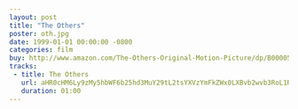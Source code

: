 ```yaml
---
layout: post
title: "The Others"
poster: oth.jpg
date: 1999-01-01 00:00:00 -0800
categories: film
buy: http://www.amazon.com/The-Others-Original-Motion-Picture/dp/B00005NBYS
tracks:
 - title: The Others
   url: aHR0cHM6Ly9zMy5hbWF6b25hd3MuY29tL2tsYXVzYmFkZWx0LXBvb2wvb3RoL1RoZSBPdGhlcnMubXAz
   duration: 01:00
---
```


